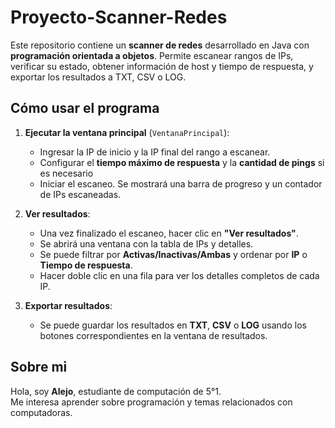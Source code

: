 # Proyecto-Scanner-Redes

Este repositorio contiene un **scanner de redes** desarrollado en Java con **programación orientada a objetos**. Permite escanear rangos de IPs, verificar su estado, obtener información de host y tiempo de respuesta, y exportar los resultados a TXT, CSV o LOG.

## Cómo usar el programa

1. **Ejecutar la ventana principal** (`VentanaPrincipal`):
   - Ingresar la IP de inicio y la IP final del rango a escanear.
   - Configurar el **tiempo máximo de respuesta** y la **cantidad de pings** si es necesario
   - Iniciar el escaneo. Se mostrará una barra de progreso y un contador de IPs escaneadas.

2. **Ver resultados**:
   - Una vez finalizado el escaneo, hacer clic en **"Ver resultados"**.
   - Se abrirá una ventana con la tabla de IPs y detalles.
   - Se puede filtrar por **Activas/Inactivas/Ambas** y ordenar por **IP** o **Tiempo de respuesta**.
   - Hacer doble clic en una fila para ver los detalles completos de cada IP.

3. **Exportar resultados**:
   - Se puede guardar los resultados en **TXT**, **CSV** o **LOG** usando los botones correspondientes en la ventana de resultados.

## Sobre mi

Hola, soy **Alejo**, estudiante de computación de 5°1.  
Me interesa aprender sobre programación y temas relacionados con computadoras.
